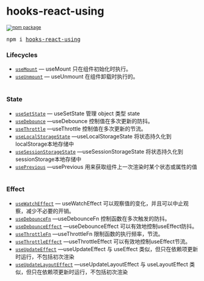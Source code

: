 <div>
  <h1>
    hooks-react-using
  </h1>
  <sup>
    <a href="https://www.npmjs.com/package/hooks-react-using">
       <img src="https://img.shields.io/npm/v/hooks-react-using.svg" alt="npm package" />
    </a>
  </sup>
  <pre>npm i <a href="https://www.npmjs.com/package/hooks-react-using">hooks-react-using</a></pre>
</div>

### Lifecycles
  - [`useMount`](./docs/life-cycle/use-mount/useMount.md) &mdash; useMount 只在组件初始化时执行。
  - [`useUnmount`](./docs/life-cycle/use-unmount/useUnmount.md) &mdash; useUnmount 在组件卸载时执行的。
    <br/>
    <br/>
### State
  - [`useSetState`](./docs/state/use-set-state/useSetState.md) &mdash; useSetState 管理 object 类型 state
  - [`useDebounce`](./docs/state/use-debounce/useDebounce.md) &mdash;useDebounce 控制值在多次更新的防抖。
  - [`useThrottle`](./docs/state/use-thtottle/useThrottle.md) &mdash;useThrottle 控制值在多次更新的节流。
  - [`useLocalStorageState`](./docs/state/use-local-storage-state/useLocalStorageState.md) &mdash;useLocalStorageState 将状态持久化到localStorage本地存储中
  - [`useSessionStorageState`](./docs/state/use-session-storage-state/useSessionStorageState.md) &mdash;useSessionStorageState 将状态持久化到sessionStorage本地存储中
  - [`usePrevious`](./docs/state/use-previous/usePrevious.md) &mdash;usePrevious 用来获取组件上一次渲染时某个状态或属性的值
    <br/>
    <br/>
### Effect
  - [`useWatchEffect`](./docs/effect/use-watch-effect/useWatchEffect.md) &mdash; useWatchEffect 可以观察值的变化，并且可以中止观察，减少不必要的开销。
   - [`useDebounceFn`](./docs/effect/use-debounce-fn/useDebounceFn.md) &mdash;useDebounceFn 控制函数在多次触发的防抖。
   - [`useDebounceEffect`](./docs/effect/use-debounce-effect/useDebounceEffect.md) &mdash;useDebounceEffect 可以有效地控制useEffect防抖。
   - [`useThrottleFn`](./docs/effect/use-throttle-fn/useThrottleFn.md) &mdash;useThrottleFn 限制函数的执行频率，节流。
   - [`useThrottleEffect`](./docs/effect/use-throttle-effect/useThrottleEffect.md) &mdash;useThrottleEffect 可以有效地控制useEffect节流。
   - [`useUpdateEffect`](./docs/effect/use-update-effect/useUpdateEffect.md) &mdash;useUpdateEffect 与 useEffect 类似，但只在依赖项更新时运行，不包括初次渲染
   - [`useUpdateLayoutEffect`](./docs/effect/use-update-layout-effect/useUpdateLayoutEffect.md) &mdash;useUpdateLayoutEffect 与 useLayoutEffect 类似，但只在依赖项更新时运行，不包括初次渲染
    <br/>
    <br/>
